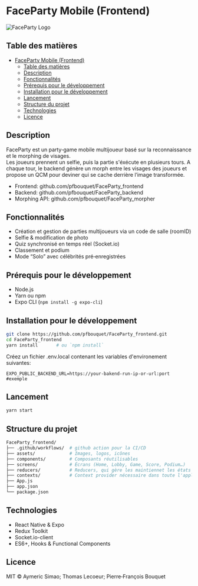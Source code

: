 # FaceParty Mobile (Frontend)

![FaceParty Logo](./assets/logo.png)

## Table des matières

- [FaceParty Mobile (Frontend)](#faceparty-mobile-frontend)
  - [Table des matières](#table-des-matières)
  - [Description](#description)
  - [Fonctionnalités](#fonctionnalités)
  - [Prérequis pour le développement](#prérequis-pour-le-développement)
  - [Installation pour le développement](#installation-pour-le-développement)
  - [Lancement](#lancement)
  - [Structure du projet](#structure-du-projet)
  - [Technologies](#technologies)
  - [Licence](#licence)

## Description

FaceParty est un party‑game mobile multijoueur basé sur la reconnaissance et le morphing de visages.  
Les joueurs prennent un selfie, puis la partie s'éxécute en plusieurs tours. A chaque tour, le backend génère un morph entre les visages des joueurs et propose un QCM pour deviner qui se cache derrière l’image transformée.

- Frontend: github.com/pfbouquet/FaceParty_frontend
- Backend: github.com/pfbouquet/FaceParty_backend
- Morphing API: github.com/pfbouquet/FaceParty_morpher

## Fonctionnalités

- Création et gestion de parties multijoueurs via un code de salle (roomID)
- Selfie & modification de photo
- Quiz synchronisé en temps réel (Socket.io)
- Classement et podium
- Mode “Solo” avec célébrités pré‑enregistrées

## Prérequis pour le développement

- Node.js
- Yarn ou npm
- Expo CLI (`npm install -g expo-cli`)

## Installation pour le développement

```bash
git clone https://github.com/pfbouquet/FaceParty_frontend.git
cd FaceParty_frontend
yarn install       # ou `npm install`
```

Créez un fichier .env.local contenant les variables d'environement suivantes:

```
EXPO_PUBLIC_BACKEND_URL=https://your-bakend-run-ip-or-url:port #exemple
```

## Lancement

```bash
yarn start
```

## Structure du projet

```bash
FaceParty_frontend/
├── .github/workflows/  # github action pour la CI/CD
├── assets/             # Images, logos, icônes
├── components/         # Composants réutilisables
├── screens/            # Écrans (Home, Lobby, Game, Score, Podium…)
├── reducers/           # Reducers, qui gère les maintiennet les états communs
├── contexts/           # Context provider nécessaire dans toute l'application (Socket par exemple)
├── App.js
├── app.json
└── package.json
```

## Technologies

- React Native & Expo
- Redux Toolkit
- Socket.io-client
- ES6+, Hooks & Functional Components

## Licence

MIT © Aymeric Simao; Thomas Lecoeur; Pierre‑François Bouquet
